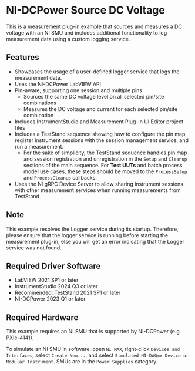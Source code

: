 # NI-DCPower Source DC Voltage

This is a measurement plug-in example that sources and measures a DC voltage with an NI SMU and
includes additional functionality to log measurement data using a custom logging service.

## Features

- Showcases the usage of a user-defined logger service that logs the measurement data.
- Uses the NI-DCPower LabVIEW API
- Pin-aware, supporting one session and multiple pins
  - Sources the same DC voltage level on all selected pin/site combinations
  - Measures the DC voltage and current for each selected pin/site combination
- Includes InstrumentStudio and Measurement Plug-In UI Editor project files
- Includes a TestStand sequence showing how to configure the pin map, register
  instrument sessions with the session management service, and run a measurement.
  - For the sake of simplicity, the TestStand sequence handles pin map and session registration and
    unregistration in the `Setup` and `Cleanup` sections of the main sequence. For **Test UUTs** and
    batch process model use cases, these steps should be moved to the `ProcessSetup` and
    `ProcessCleanup` callbacks.
- Uses the NI gRPC Device Server to allow sharing instrument sessions with other
  measurement services when running measurements from TestStand

## Note

This example resolves the Logger service during its startup. Therefore, please ensure that the
logger service is running before starting the measurement plug-in, else you will get an error
indicating that the Logger service was not found.

## Required Driver Software

- LabVIEW 2021 SP1 or later
- InstrumentStudio 2024 Q3 or later
- Recommended: TestStand 2021 SP1 or later
- NI-DCPower 2023 Q1 or later

## Required Hardware

This example requires an NI SMU that is supported by NI-DCPower (e.g. PXIe-4141).

To simulate an NI SMU in software: open `NI MAX`, right-click `Devices and Interfaces`,
select `Create New...`, and select `Simulated NI-DAQmx Device or Modular Instrument`.
SMUs are in the `Power Supplies` category.
